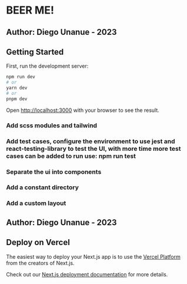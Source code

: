 # BEER ME!
## Author: Diego Unanue - 2023

## Getting Started

First, run the development server:

```bash
npm run dev
# or
yarn dev
# or
pnpm dev
```
Open [http://localhost:3000](http://localhost:3000) with your browser to see the result.

### Add scss modules and tailwind
### Add test cases, configure the environment to use jest and react-testing-library to test the UI, with more time more test cases can be added to run use: npm run test
### Separate the ui into components
### Add a constant directory
### Add a custom layout

## Author: Diego Unanue - 2023

## Deploy on Vercel

The easiest way to deploy your Next.js app is to use the [Vercel Platform](https://vercel.com/new?utm_medium=default-template&filter=next.js&utm_source=create-next-app&utm_campaign=create-next-app-readme) from the creators of Next.js.

Check out our [Next.js deployment documentation](https://nextjs.org/docs/deployment) for more details.
